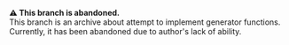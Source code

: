 **:warning: This branch is abandoned.** \
This branch is an archive about attempt to implement generator functions.
Currently, it has been abandoned due to author's lack of ability.
